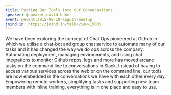 ```yaml
---
title: Putting Our Tools Into Our Conversations
speaker: @speaker:david-baker
event: @event:2015-08-19-august-meetup
joind.in: https://joind.in/talk/view/15009
---
```


We have been exploring the concept of Chat Ops pioneered at Github in which we utilise a chat-bot and group chat service to automate many of our tasks and it has changed the way we do ops across the company. Automating deployment, managing environments, and using chat integrations to monitor Github repos, logs and more has moved arcane tasks on the command line to conversations in Slack. Instead of having to access various services across the web or on the command line, our tools are now embedded in the conversations we have with each other every day. Empowering remote workers, simplifying tasks and supporting new team members with inline training, everything is in one place and easy to use.
